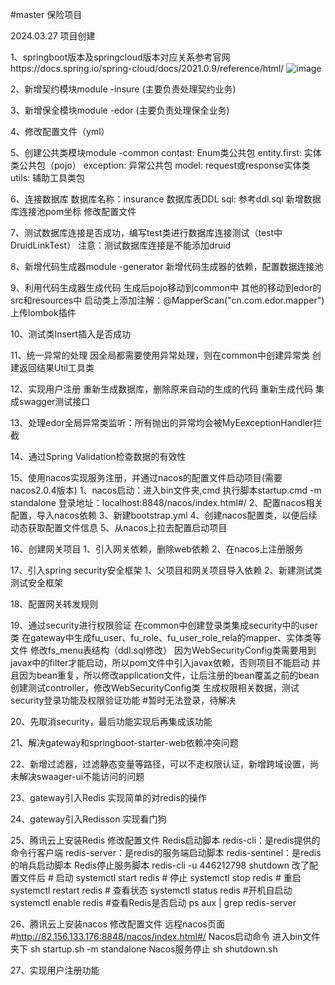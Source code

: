 #master 
保险项目

2024.03.27 项目创建

1、springboot版本及springcloud版本对应关系参考官网https://docs.spring.io/spring-cloud/docs/2021.0.9/reference/html/
![image](https://github.com/fu-yuqi/insurance/assets/73983307/c209eb7f-3c64-4f54-ab05-91d455d7e40a)

2、新增契约模块module -insure (主要负责处理契约业务)

3、新增保全模块module -edor (主要负责处理保全业务)

4、修改配置文件（yml）

5、创建公共类模块module -common
    contast: Enum类公共包
    entity.first: 实体类公共包（pojo）
    exception: 异常公共包
    model: request或response实体类
    utils: 辅助工具类包
    
6、连接数据库
    数据库名称：insurance
    数据库表DDL sql: 参考ddl.sql
    新增数据库连接池pom坐标
    修改配置文件
    
7、测试数据库连接是否成功，编写test类进行数据库连接测试（test中DruidLinkTest）
注意：测试数据库连接是不能添加druid

8、新增代码生成器module -generator
    新增代码生成器的依赖，配置数据连接池

9、利用代码生成器生成代码
    生成后pojo移动到common中
    其他的移动到edor的src和resources中
    启动类上添加注解：@MapperScan("cn.com.edor.mapper")
    上传lombok插件

10、测试类Insert插入是否成功

11、统一异常的处理
    因全局都需要使用异常处理，则在common中创建异常类
    创建返回结果Util工具类

12、实现用户注册
    重新生成数据库，删除原来自动的生成的代码
    重新生成代码
    集成swagger测试接口

13、处理edor全局异常类监听：所有抛出的异常均会被MyEexceptionHandler拦截

14、通过Spring Validation检查数据的有效性
    
15、使用nacos实现服务注册，并通过nacos的配置文件启动项目(需要nacos2.0.4版本)
    1、nacos启动：进入bin文件夹,cmd 执行脚本startup.cmd -m standalone    登录地址：localhost:8848/nacos/index.html#/
    2、配置nacos相关配置，导入nacos依赖
    3、新建bootstrap.yml
    4、创建nacos配置类，以便后续动态获取配置文件信息
    5、从nacos上拉去配置启动项目

16、创建网关项目
    1、引入网关依赖，删除web依赖
    2、在nacos上注册服务

17、引入spring security安全框架
    1、父项目和网关项目导入依赖
    2、新建测试类测试安全框架

18、配置网关转发规则

19、通过security进行权限验证
    在common中创建登录类集成security中的user类
    在gateway中生成fu_user、fu_role、fu_user_role_rela的mapper、实体类等文件
    修改fs_menu表结构（ddl.sql修改）
    因为WebSecurityConfig类需要用到javax中的filter才能启动，所以pom文件中引入javax依赖，否则项目不能启动
    并且因为bean重复，所以修改application文件，让后注册的bean覆盖之前的bean
    创建测试controller，修改WebSecurityConfig类
    生成权限相关数据，测试security登录功能及权限验证功能
    #暂时无法登录，待解决

20、先取消security，最后功能实现后再集成该功能

21、解决gateway和springboot-starter-web依赖冲突问题

22、新增过滤器，过滤静态变量等路径，可以不走权限认证，新增跨域设置，尚未解决swaager-ui不能访问的问题

23、gateway引入Redis 实现简单的对redis的操作

24、gateway引入Redisson 实现看门狗

25、腾讯云上安装Redis 修改配置文件
    Redis启动脚本
    redis-cli：是redis提供的命令行客户端
    redis-server：是redis的服务端启动脚本
    redis-sentinel：是redis的哨兵启动脚本
    Redis停止服务脚本
    redis-cli -u 446212798 shutdown
    改了配置文件后
    # 启动
    systemctl start redis
    # 停止
    systemctl stop redis
    # 重启
    systemctl restart redis
    # 查看状态
    systemctl status redis
    #开机自启动
    systemctl enable redis
    #查看Redis是否启动
    ps aux | grep redis-server

26、腾讯云上安装nacos 修改配置文件 远程nacos页面#http://82.156.133.176:8848/nacos/index.html#/
    Nacos启动命令 进入bin文件夹下
    sh startup.sh -m standalone
    Nacos服务停止
    sh shutdown.sh

27、实现用户注册功能